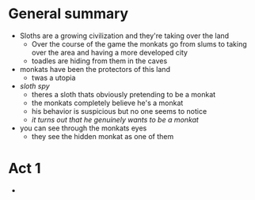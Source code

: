 # **General summary**
- Sloths are a growing civilization and they're taking over the land
    - Over the course of the game the monkats go from slums to taking over the area and having a more developed city
    - toadles are hiding from them in the caves
- monkats have been the protectors of this land
    - twas a utopia
- _sloth spy_
    - theres a sloth thats obviously pretending to be a monkat
    - the monkats completely believe he's a monkat
    - his behavior is suspicious but no one seems to notice
    - _it turns out that he genuinely wants to be a monkat_
- you can see through the monkats eyes
    - they see the hidden monkat as one of them


# **Act 1**
- 